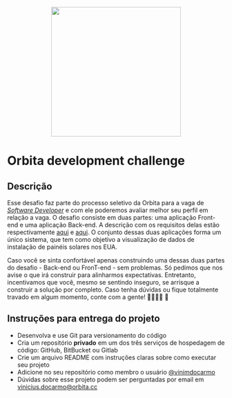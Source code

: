 <p align="center">
    <img src="https://github.com/orbita-cc/challenge/blob/master/orbita_logo_fundobranco%402x.png" width="300">
</p>

# Orbita development challenge

## Descrição

Esse desafio faz parte do processo seletivo da Orbita para a vaga de _[Software Developer](https://drive.google.com/file/d/1IGCPpb9wKGyohbxZM0HpLikeM1wTJ1xN/view)_ e com ele poderemos avaliar melhor seu perfil em relação a vaga. O desafio consiste em duas partes: uma aplicação Front-end e uma aplicação Back-end. A descrição com os requisitos delas estão respectivamente [aqui](./Frontend.md) e [aqui](./Backend.md). O conjunto dessas duas aplicações forma um único sistema, que tem como objetivo a visualização de dados de instalação de painéis solares nos EUA.

Caso você se sinta confortável apenas construindo uma dessas duas partes do desafio - Back-end ou FronT-end - sem problemas. Só pedimos que nos avise o que irá construir para alinharmos expectativas. Entretanto, incentivamos que você, mesmo se sentindo inseguro, se arrisque a construir a solução por completo. Caso tenha dúvidas ou fique totalmente travado em algum momento, conte com a gente! 🤜🏻🤛🏻 🚀

## Instruções para entrega do projeto

- Desenvolva e use Git para versionamento do código
- Cria um repositório **privado** em um dos três serviços de hospedagem de código: GitHub, BitBucket ou Gitlab
- Crie um arquivo README com instruções claras sobre como executar seu projeto
- Adicione no seu repositório como membro o usuário [@vinimdocarmo](https://github.com/vinimdocarmo)
- Dúvidas sobre esse projeto podem ser perguntadas por email em vinicius.docarmo@orbita.cc
